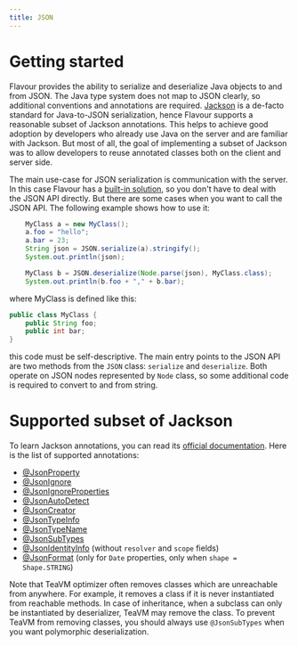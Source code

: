 ```yaml
---
title: JSON
---
```



# Getting started

Flavour provides the ability to serialize and deserialize Java objects to and from JSON.
The Java type system does not map to JSON clearly, so additional conventions and annotations are required.
[Jackson](https://github.com/FasterXML/jackson) is a de-facto standard for Java-to-JSON serialization,
hence Flavour supports a reasonable subset of Jackson annotations.
This helps to achieve good adoption by developers who already use Java on the server and
are familiar with Jackson.
But most of all, the goal of implementing a subset of Jackson was to allow developers
to reuse annotated classes both on the client and server side.

The main use-case for JSON serialization is communication with the server.
In this case Flavour has a [built-in solution](/docs/flavour/rest-client.html),
so you don't have to deal with the JSON API directly.
But there are some cases when you want to call the JSON API.
The following example shows how to use it:

```java
    MyClass a = new MyClass();
    a.foo = "hello";
    a.bar = 23;
    String json = JSON.serialize(a).stringify();
    System.out.println(json);

    MyClass b = JSON.deserialize(Node.parse(json), MyClass.class);
    System.out.println(b.foo + "," + b.bar);
```

where MyClass is defined like this:

```java
public class MyClass {
    public String foo;
    public int bar;
}
```

this code must be self-descriptive.
The main entry points to the JSON API are two methods from the `JSON` class:
`serialize` and `deserialize`.
Both operate on JSON nodes represented by `Node` class,
so some additional code is required to convert to and from string.


# Supported subset of Jackson

To learn Jackson annotations, you can read its
[official documentation](https://github.com/FasterXML/jackson-annotations/wiki/Jackson-Annotations).
Here is the list of supported annotations:

* [@JsonProperty](http://fasterxml.github.io/jackson-annotations/javadoc/2.2.0/com/fasterxml/jackson/annotation/JsonProperty.html)
* [@JsonIgnore](http://fasterxml.github.io/jackson-annotations/javadoc/2.2.0/com/fasterxml/jackson/annotation/JsonIgnore.html)
* [@JsonIgnoreProperties](http://fasterxml.github.io/jackson-annotations/javadoc/2.2.0/com/fasterxml/jackson/annotation/JsonIgnoreProperties.html)
* [@JsonAutoDetect](http://fasterxml.github.io/jackson-annotations/javadoc/2.2.0/com/fasterxml/jackson/annotation/JsonAutoDetect.html)
* [@JsonCreator](http://fasterxml.github.io/jackson-annotations/javadoc/2.2.0/com/fasterxml/jackson/annotation/JsonCreator.html)
* [@JsonTypeInfo](http://fasterxml.github.io/jackson-annotations/javadoc/2.2.0/com/fasterxml/jackson/annotation/JsonTypeInfo.html)
* [@JsonTypeName](http://fasterxml.github.io/jackson-annotations/javadoc/2.2.0/com/fasterxml/jackson/annotation/JsonTypeName.html)
* [@JsonSubTypes](http://fasterxml.github.io/jackson-annotations/javadoc/2.2.0/com/fasterxml/jackson/annotation/JsonSubTypes.html)
* [@JsonIdentityInfo](http://fasterxml.github.io/jackson-annotations/javadoc/2.2.0/com/fasterxml/jackson/annotation/JsonIdentityInfo.html)
  (without `resolver` and `scope` fields)
* [@JsonFormat](http://fasterxml.github.io/jackson-annotations/javadoc/2.2.0/com/fasterxml/jackson/annotation/JsonFormat.html)
  (only for `Date` properties, only when `shape = Shape.STRING`)

Note that TeaVM optimizer often removes classes which are unreachable from anywhere.
For example, it removes a class if it is never instantiated from reachable methods.
In case of inheritance, when a subclass can only be instantiated by deserializer,
TeaVM may remove the class.
To prevent TeaVM from removing classes, you should always use `@JsonSubTypes`
when you want polymorphic deserialization.
